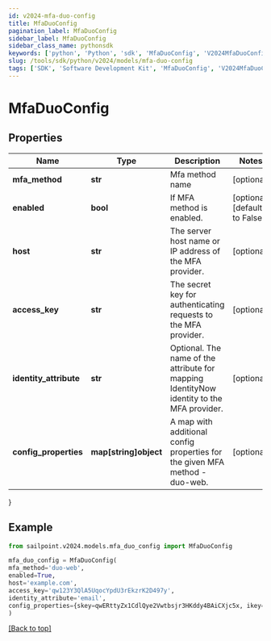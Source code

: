 ```yaml
---
id: v2024-mfa-duo-config
title: MfaDuoConfig
pagination_label: MfaDuoConfig
sidebar_label: MfaDuoConfig
sidebar_class_name: pythonsdk
keywords: ['python', 'Python', 'sdk', 'MfaDuoConfig', 'V2024MfaDuoConfig'] 
slug: /tools/sdk/python/v2024/models/mfa-duo-config
tags: ['SDK', 'Software Development Kit', 'MfaDuoConfig', 'V2024MfaDuoConfig']
---
```


# MfaDuoConfig


## Properties

Name | Type | Description | Notes
------------ | ------------- | ------------- | -------------
**mfa_method** | **str** | Mfa method name | [optional] 
**enabled** | **bool** | If MFA method is enabled. | [optional] [default to False]
**host** | **str** | The server host name or IP address of the MFA provider. | [optional] 
**access_key** | **str** | The secret key for authenticating requests to the MFA provider. | [optional] 
**identity_attribute** | **str** | Optional. The name of the attribute for mapping IdentityNow identity to the MFA provider. | [optional] 
**config_properties** | **map[string]object** | A map with additional config properties for the given MFA method - duo-web. | [optional] 
}

## Example

```python
from sailpoint.v2024.models.mfa_duo_config import MfaDuoConfig

mfa_duo_config = MfaDuoConfig(
mfa_method='duo-web',
enabled=True,
host='example.com',
access_key='qw123Y3QlA5UqocYpdU3rEkzrK2D497y',
identity_attribute='email',
config_properties={skey=qwERttyZx1CdlQye2Vwtbsjr3HKddy4BAiCXjc5x, ikey=Q123WE45R6TY7890ZXCV}
)

```
[[Back to top]](#) 

